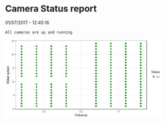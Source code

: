 Camera Status report
================
01/07/2017 - 12:45:16

    All cameras are up and running

![](camreport_files/figure-markdown_github/unnamed-chunk-2-1.png)
